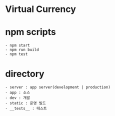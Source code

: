 # Virtual Currency

# npm scripts

    - npm start
    - npm run build
    - npm test

# directory

    - server : app server(development | production)
    - app : 소스
    - dev : 개발
    - static : 운영 빌드
    - __tests__ : 테스트
